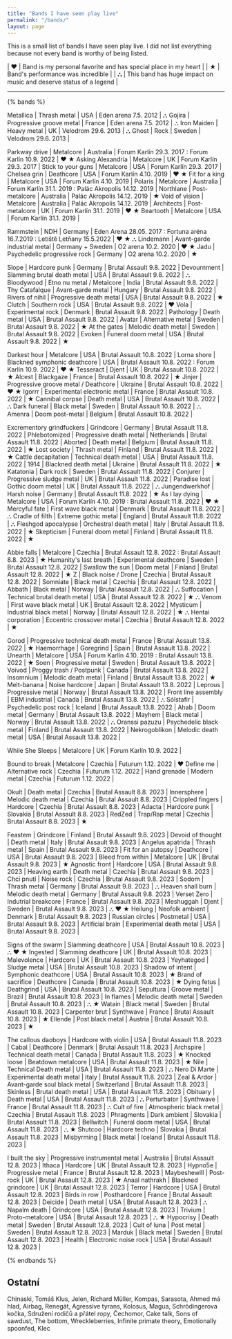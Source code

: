 ```yaml
---
title: "Bands I have seen play live"
permalink: "/bands/"
layout: page
---
```


This is a small list of bands I have seen play live. I did not list everything because
not every band is worthy of being listed.

| **♥** | Band is my personal favorite and has special place in my heart    |
| **★** | Band's performance was incredible                                 |
| **⛬** | This band has huge impact on music and deserve status of a legend |

---

{% bands %}

Metallica   | Thrash metal                  | USA       | Eden arena 7.5. 2012  | ⛬
Gojira      | Progressive groove metal      | France    | Eden arena 7.5. 2012  | ⛬
Iron Maiden | Heavy metal                   | UK        | Velodrom 29.6. 2013   | ⛬
Ghost       | Rock                          | Sweden    | Velodrom 29.6. 2013   |

Parkway drive       | Metalcore         | Australia | Forum Karlín 29.3. 2017 : Forum Karlín 10.9. 2022     | ♥ ★
Asking Alexandria   | Metalcore         | UK        | Forum Karlín 29.3. 2017                               |
Stick to your guns  | Metalcore         | USA       | Forum Karlín 29.3. 2017                               |
Chelsea grin        | Deathcore         | USA       | Forum Karlín 4.10. 2019                               | ♥ ★
Fit for a king      | Metalcore         | USA       | Forum Karlín 4.10. 2019                               |
Polaris             | Metalcore         | Australia | Forum Karlín 31.1. 2019 : Palác Akropolis 14.12. 2019 |
Northlane           | Post-metalcore    | Australia | Palác Akropolis 14.12. 2019                           | ★
Void of vision      | Metalcore         | Australia | Palác Akropolis 14.12. 2019                           |
Architects          | Post-metalcore    | UK        | Forum Karlín 31.1. 2019                               | ♥ ★
Beartooth           | Metalcore         | USA       | Forum Karlín 31.1. 2019                               |

Rammstein | NDH                           | Germany          | Eden Arena 28.05. 2017 : Fortuna aréna 16.7.2019 : Letiště Letňany 15.5.2022 | ♥ ★ ⛬
Lindemann | Avant-garde industrial metal  | Germany + Sweden | O2 arena 10.2. 2020 | ♥ ★
Jadu      | Psychedelic progressive rock  | Germany          | O2 arena 10.2. 2020 | ★

Slope           | Hardcore punk                 | Germany   | Brutal Assault 9.8. 2022 |
Devournment     | Slamming brutal death metal   | USA       | Brutal Assault 9.8. 2022 | ⛬
Bloodywood      | Etno nu metal / Metalcore     | India     | Brutal Assault 9.8. 2022 |
Thy Catafalque  | Avant-garde metal             | Hungary   | Brutal Assault 9.8. 2022 |
Rivers of nihil | Progressive death metal       | USA       | Brutal Assault 9.8. 2022 | ★
Clutch          | Southern rock                 | USA       | Brutal Assault 9.8. 2022 | ♥
Vola            | Experimental rock             | Denmark   | Brutal Assault 9.8. 2022 |
Pathology       | Death metal                   | USA       | Brutal Assault 9.8. 2022 |
Avatar          | Alternative metal             | Sweden    | Brutal Assault 9.8. 2022 | ★
At the gates    | Melodic death metal           | Sweden    | Brutal Assault 9.8. 2022 |
Evoken          | Funeral doom metal            | USA       | Brutal Assault 9.8. 2022 | ★

Darkest hour    | Metalcore                            | USA     | Brutal Assault 10.8. 2022 |
Lorna shore     | Blackned symphonic deathcore         | USA     | Brutal Assault 10.8. 2022 : Forum Karlín 10.9. 2022 | ♥ ★
Tesseract       | Djent                                | UK      | Brutal Assault 10.8. 2022 | ★
Alcest          | Blackgaze                            | France  | Brutal Assault 10.8. 2022 | ★
Jinjer          | Progressive groove metal / Deathcore | Ukraine | Brutal Assault 10.8. 2022 | ♥ ★
Igorrr          | Experimental electronic metal        | France  | Brutal Assault 10.8. 2022 | ★
Cannibal corpse | Death metal                          | USA     | Brutal Assault 10.8. 2022 | ⛬
Dark funeral    | Black metal                          | Sweden  | Brutal Assault 10.8. 2022 | ⛬
Amenra          | Doom post-metal                      | Belgium | Brutal Assault 10.8. 2022 |

Excrementory grindfuckers | Grindcore                | Germany     | Brutal Assault 11.8. 2022 |
Phlebotomized             | Progressive death metal  | Netherlands | Brutal Assault 11.8. 2022 |
Aborted                   | Death metal              | Belgium     | Brutal Assault 11.8. 2022 | ★
Lost society              | Thrash metal             | Finland     | Brutal Assault 11.8. 2022 | ★
Cattle decapitation       | Technical death metal    | USA         | Brutal Assault 11.8. 2022 |
1914                      | Blackned death metal     | Ukraine     | Brutal Assault 11.8. 2022 | ★
Katatonia                 | Dark rock                | Sweden      | Brutal Assault 11.8. 2022 |
Conjurer                  | Progressive sludge metal | UK          | Brutal Assault 11.8. 2022 |
Paradise lost             | Gothic doom metal        | UK          | Brutal Assault 11.8. 2022 | ⛬
Jungendwerkhof            | Harsh noise              | Germany     | Brutal Assault 11.8. 2022 | ★
As I lay dying            | Metalcore                | USA         | Forum Karlín 4.10. 2019 : Brutal Assault 11.8. 2022 | ♥ ★
Mercyful fate             | First wave black metal   | Denmark     | Brutal Assault 11.8. 2022 | ⛬
Cradle of filth           | Extreme gothic metal     | England     | Brutal Assault 11.8. 2022 | ⛬
Fleshgod apocalypse       | Orchestral death metal   | Italy       | Brutal Assault 11.8. 2022 | ★
Skepticism                | Funeral doom metal       | Finland     | Brutal Assault 11.8. 2022 | ★

Abbie falls             | Metalcore                     | Czechia    | Brutal Assault 12.8. 2022 : Brutal Assault 8.8. 2023 | ★
Humanity's last breath  | Experimental deathcore        | Sweden     | Brutal Assault 12.8. 2022 |
Swallow the sun         | Doom metal                    | Finland    | Brutal Assault 12.8. 2022 | ★
Z                       | Black noise / Drone           | Czechia    | Brutal Assault 12.8. 2022 |
Somniate                | Black metal                   | Czechia    | Brutal Assault 12.8. 2022 |
Abbath                  | Black metal                   | Norway     | Brutal Assault 12.8. 2022 | ⛬
Suffocation             | Technical brutal death metal  | USA        | Brutal Assault 12.8. 2022 | ★ ⛬
Venom                   | First wave black metal        | UK         | Brutal Assault 12.8. 2022 |
Mysticum                | Industrial black metal        | Norway     | Brutal Assault 12.8. 2022 | ★ ⛬
Hentai corporation      | Eccentric crossover metal     | Czechia    | Brutal Assault 12.8. 2022 | ★

Gorod               | Progressive technical death metal | France    | Brutal Assault 13.8. 2022 | ★
Haemorrhage         | Goregrind                         | Spain     | Brutal Assault 13.8. 2022 |
Unearth             | Metalcore                         | USA       | Forum Karlín 4.10. 2019 : Brutal Assault 13.8. 2022 | ★
Soen                | Progressive metal                 | Sweden    | Brutal Assault 13.8. 2022 |
Voivod              | Proggy trash / Postpunk           | Canada    | Brutal Assault 13.8. 2022 |
Insomnium           | Melodic death metal               | Finland   | Brutal Assault 13.8. 2022 | ★
Melt-banana         | Noise hardcore                    | Japan     | Brutal Assault 13.8. 2022 |
Leprous             | Progressive metal                 | Norway    | Brutal Assault 13.8. 2022 |
Front line assembly | EBM industrial                    | Canada    | Brutal Assault 13.8. 2022 | ⛬
Sólstafir           | Psychedelic post rock             | Iceland   | Brutal Assault 13.8. 2022 |
Ahab                | Doom metal                        | Germany   | Brutal Assault 13.8. 2022 |
Mayhem              | Black metal                       | Norway    | Brutal Assault 13.8. 2022 | ⛬
Oranssi pazuzu      | Psychedelic black metal           | Finland   | Brutal Assault 13.8. 2022 |
Nekrogoblikon       | Melodic death metal               | USA       | Brutal Assault 13.8. 2022 |

While She Sleeps    | Metalcore | UK | Forum Karlín 10.9. 2022 |

Bound to break  | Metalcore         | Czechia | Futurum 1.12. 2022 | ♥
Define me       | Alternative rock  | Czechia | Futurum 1.12. 2022 |
Hand grenade    | Modern metal      | Czechia | Futurum 1.12. 2022 |

Okult            | Death metal         | Czechia  | Brutal Assault 8.8. 2023 |
Innersphere      | Melodic death metal | Czechia  | Brutal Assault 8.8. 2023 |
Crippled fingers | Hardcore            | Czechia  | Brutal Assault 8.8. 2023 |
Adacta           | Hardcore punk       | Slovakia | Brutal Assault 8.8. 2023 |
RedZed           | Trap/Rap metal      | Czechia  | Brutal Assault 8.8. 2023 | ★

Feastem            | Grindcore                | Finland | Brutal Assault 9.8. 2023 |
Devoid of thought  | Death metal              | Italy   | Brutal Assault 9.8. 2023 |
Angelus apatrida   | Thrash metal             | Spain   | Brutal Assault 9.8. 2023 |
Fit for an autopsy | Deathcore                | USA     | Brutal Assault 9.8. 2023 |
Bleed from within  | Metalcore                | UK      | Brutal Assault 9.8. 2023 | ★
Agnostic front     | Hardcore                 | USA     | Brutal Assault 9.8. 2023 |
Heaving earth      | Death metal              | Czechia | Brutal Assault 9.8. 2023 |
Chci pnutí         | Noise rock               | Czechia | Brutal Assault 9.8. 2023 |
Sodom              | Thrash metal             | Germany | Brutal Assault 9.8. 2023 | ⛬
Heaven shall burn  | Melodic death metal      | Germany | Brutal Assault 9.8. 2023 |
Verset Zero        | Indutrial breakcore      | France  | Brutal Assault 9.8. 2023 |
Meshuggah          | Djent                    | Sweden  | Brutal Assault 9.8. 2023 | ⛬ ♥ ★
Heilung            | Neofolk ambient          | Denmark | Brutal Assault 9.8. 2023 |
Russian circles    | Postmetal                | USA     | Brutal Assault 9.8. 2023 |
Artificial brain   | Experimental death metal | USA     | Brutal Assault 9.8. 2023 |

Signs of the swarm | Slamming deathcore  | USA | Brutal Assault 10.8. 2023 | ⛬ ♥ ★
Ingested           | Slamming deathcore  | UK  | Brutal Assault 10.8. 2023 |
Malevolence        | Hardcore            | UK  | Brutal Assault 10.8. 2023 |
Yeyhategod         | Sludge metal        | USA | Brutal Assault 10.8. 2023 |
Shadow of intent   | Symphonic deathcore | USA | Brutal Assault 10.8. 2023 | ★
Brand of sacrifice | Deathcore           | Canada  | Brutal Assault 10.8. 2023 | ★
Dying fetus        | Deathgrind          | USA     | Brutal Assault 10.8. 2023 |
Sepultura          | Groove metal        | Brazil  | Brutal Assault 10.8. 2023 |
In flames          | Melodic death metal | Sweden  | Brutal Assault 10.8. 2023 | ⛬ ★
Watain             | Black metal         | Sweden  | Brutal Assault 10.8. 2023 |
Carpenter brut     | Synthwave           | France  | Brutal Assault 10.8. 2023 | ★
Ellende            | Post black metal    | Austria | Brutal Assault 10.8. 2023 | ★

The callous daoboys | Hardcore with violin         | USA         | Brutal Assault 11.8. 2023 |
Cabal               | Deathcore                    | Denmark     | Brutal Assault 11.8. 2023 |
Archspire           | Technical death metal        | Canada      | Brutal Assault 11.8. 2023 | ★
Knocked loose       | Beatdown metalcore           | USA         | Brutal Assault 11.8. 2023 | ★
Nile                | Technical Death metal        | USA         | Brutal Assault 11.8. 2023 | ⛬
Nero Di Marte       | Experimental death metal     | Italy       | Brutal Assault 11.8. 2023 |
Zeal &amp; Ardor    | Avant-garde soul black metal | Switzerland | Brutal Assault 11.8. 2023 |
Skinless            | Brutal death metal           | USA         | Brutal Assault 11.8. 2023 |
Obituary            | Death metal                  | USA         | Brutal Assault 11.8. 2023 | ⛬
Perturbator         | Synthwave                    | France      | Brutal Assault 11.8. 2023 | ⛬
Cult of fire        | Atmospheric black metal      | Czechia     | Brutal Assault 11.8. 2023 |
Phragments          | Dark ambient                 | Slovakia    | Brutal Assault 11.8. 2023 |
Bellwitch           | Funeral doom metal           | USA         | Brutal Assault 11.8. 2023 | ⛬ ★
Shutcoo             | Hardcore techno              | Slovakia    | Brutal Assault 11.8. 2023 |
Misþyrming          | Black metal                  | Iceland     | Brutal Assault 11.8. 2023 |

I built the sky | Progressive instrumental metal | Australia | Brutal Assault 12.8. 2023 |
Ithaca          | Hardcore                       | UK        | Brutal Assault 12.8. 2023 |
Hypno5e         | Progressive metal              | France    | Brutal Assault 12.8. 2023 |
Maybeshewill    | Post-rock                      | UK        | Brutal Assault 12.8. 2023 | ★
Anaal nathrakh  | Blackned grindcore             | UK        | Brutal Assault 12.8. 2023 |
Terror          | Hardcore                       | USA       | Brutal Assault 12.8. 2023 |
Birds in row    | Posthardcore                   | France    | Brutal Assault 12.8. 2023 |
Deicide         | Death metal                    | USA       | Brutal Assault 12.8. 2023 | ⛬
Napalm death    | Grindcore                      | USA       | Brutal Assault 12.8. 2023 |
Trivium         | Proto-metalcore                | USA       | Brutal Assault 12.8. 2023 | ⛬ ★
Hypocrisy       | Death metal                    | Sweden    | Brutal Assault 12.8. 2023 |
Cult of luna    | Post metal                     | Sweden    | Brutal Assault 12.8. 2023 |
Marduk          | Black metal                    | Sweden    | Brutal Assault 12.8. 2023 |
Health           | Electronic noise rock          | USA       | Brutal Assault 12.8. 2023 |



{% endbands %}

## Ostatní
Chinaski, Tomáš Klus, Jelen, Richard Müller, Kompas, Sarasota, Ahmed má hlad, Airbag, Renegát,
Agressive tyrans, Kolosus, Magua, Schrödingerova kočka, Sdružení rodičů a přátel ropy, Čechomor,
Cake talk, Sons of sawdust, The bottom, Wreckleberries, Infinite primate theory, Emotionally spoonfed,
Klec
